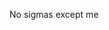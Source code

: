 No sigmas except me
<!---
ceptional/ceptional is a ✨ special ✨ repository because its `README.md` (this file) appears on your GitHub profile.
You can click the Preview link to take a look at your changes.
--->

